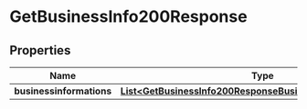 

# GetBusinessInfo200Response


## Properties

| Name | Type | Description | Notes |
|------------ | ------------- | ------------- | -------------|
|**businessinformations** | [**List&lt;GetBusinessInfo200ResponseBusinessinformationsInner&gt;**](GetBusinessInfo200ResponseBusinessinformationsInner.md) |  |  [optional] |




